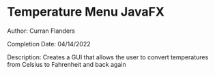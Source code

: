 # Temperature Menu JavaFX
Author: Curran Flanders

Completion Date: 04/14/2022

Description: Creates a GUI that allows the user to convert temperatures from Celsius
to Fahrenheit and back again
